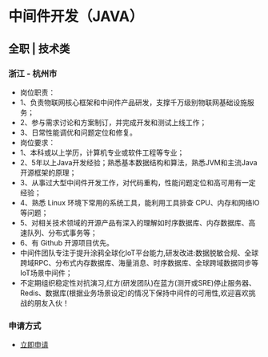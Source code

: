 
# 中间件开发（JAVA）
## 全职  |  技术类
### 浙江 - 杭州市

-    岗位职责：
- 1、负责物联网核心框架和中间件产品研发，支撑千万级别物联网基础设施服务；
- 2、参与需求讨论和方案制订，并完成开发和测试上线工作；
- 3、日常性能调优和问题定位和修复。
- 岗位要求：
- 1、本科或以上学历，计算机专业或软件工程等专业；
- 2、5年以上Java开发经验；熟悉基本数据结构和算法，熟悉JVM和主流Java开源框架的原理；
- 3、从事过大型中间件开发工作，对代码重构，性能问题定位和高可用有一定经验；
- 4、熟悉 Linux 环境下常用的系统工具，能利用工具排查 CPU、内存和网络IO等问题；
- 5、对相关技术领域的开源产品有深入的理解如时序数据库、内存数据库、高速队列、分布式事务等；
- 6、有 Github 开源项目优先。
- 中间件团队专注于提升涂鸦全球化IoT平台能力,研发改进:数据脱敏合规、全球跨域RPC、分布式内存数据库、海量消息、时序数据库、全球跨域数据同步等IoT场景中间件；
- 不定期组织稳定性对抗演习,红方(研发团队)在蓝方(测开或SRE)停止服务器、Redis、数据库(根据业务场景设定)的情况下保持中间件的可用性,欢迎喜欢挑战的朋友入伙！  
### 申请方式
- <a href="mailto:hr@tuya.com?subject=求职简历-中间件开发（JAVA）-来自GitHub">立即申请</a>
